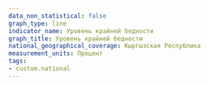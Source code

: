 ```yaml
---
data_non_statistical: false
graph_type: line
indicator_name: Уровень крайней бедности
graph_title: Уровень крайней бедности
national_geographical_coverage: Кыргызская Республика
measurement_units: Процент
tags:
- custom.national
---
```

